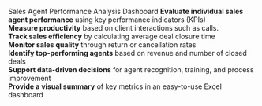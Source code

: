 Sales Agent Performance Analysis Dashboard
 **Evaluate individual sales agent performance** using key performance indicators (KPIs)  
 **Measure productivity** based on client interactions such as calls.  
 **Track sales efficiency** by calculating average deal closure time  
 **Monitor sales quality** through return or cancellation rates  
 **Identify top-performing agents** based on revenue and number of closed deals  
 **Support data-driven decisions** for agent recognition, training, and process improvement  
 **Provide a visual summary** of key metrics in an easy-to-use Excel dashboard

